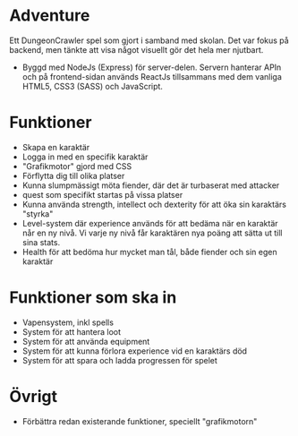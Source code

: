# Adventure

Ett DungeonCrawler spel som gjort i samband med skolan. Det var fokus på backend, men tänkte att visa något visuellt gör det hela mer njutbart.

  * Byggd med NodeJs (Express) för server-delen. Servern hanterar APIn och på frontend-sidan används ReactJs tillsammans med dem vanliga HTML5, CSS3 (SASS) och JavaScript.

# Funktioner
  * Skapa en karaktär
  * Logga in med en specifik karaktär
  * "Grafikmotor" gjord med CSS
  * Förflytta dig till olika platser
  * Kunna slumpmässigt möta fiender, där det är turbaserat med attacker
  * quest som specifikt startas på vissa platser 
  * Kunna använda strength, intellect och dexterity för att öka sin karaktärs "styrka"
  * Level-system där experience används för att bedäma när en karaktär når en ny nivå. Vi varje ny nivå får karaktären nya poäng att sätta ut till sina stats.
  * Health för att bedöma hur mycket man tål, både fiender och sin egen karaktär

# Funktioner som ska in
  * Vapensystem, inkl spells
  * System för att hantera loot
  * System för att använda equipment
  * System för att kunna förlora experience vid en karaktärs död
  * System för att spara och ladda progressen för spelet

# Övrigt
  * Förbättra redan existerande funktioner, speciellt "grafikmotorn"
